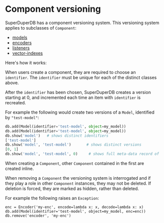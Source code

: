 # Component versioning

SuperDuperDB has a component versioning system. This versioning system applies to subclasses of 
`Component`:

- [models](/docs/docs/usage/models)
- [encoders](/docs/docs/usage/encoders)
- [listeners](/docs/docs/usage/models#daemonizing-models-with-listeners)
- [vector-indexes](/docs/docs/usage/vector_index)

Here's how it works:

When users create a component, they are required to choose an `identifier`.
The `identifier` must be unique for each of the distinct classes above.

After the `identifier` has been chosen, SuperDuperDB creates a version
starting at 0, and incremented each time an item with `identifier` is recreated. 

For example the following would create two versions of a `Model`, identified by `"test-model"`:

```python
db.add(Model(identifier='test-model', object=my_model))
db.add(Model(identifier='test-model', object=my_model))
db.show('model')   # shows distinct identifiers
['test-model']
db.show('model', 'test-model')       # shows distinct versions
[0, 1]
db.show('model', 'test-model', 0)     # shows full meta-data record of model version
```

When creating a `Component`, other `Component` contained in the first are created inline.

When removing a `Component` the versioning system is interrogated and if they play a role in other `Component` instances, they may not be deleted. If deletion is forced, they are marked as hidden, rather than deleted.

For example the following raises an `Exception`:

```
enc = Encoder('my-enc', encode=lambda x: x, decode=lambda x: x)
db.add(Model(identifier='test-model', object=my_model, enc=enc))
db.remove('encoder', 'my-enc')
```